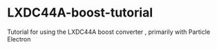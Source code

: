 # LXDC44A-boost-tutorial
Tutorial for using the LXDC44A boost converter , primarily with Particle Electron
